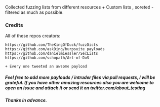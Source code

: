 
Collected fuzzing lists from different resources + Custom lists , soreted - filtered as much as possible.


### Credits


All of these repos creators: 

```
https://github.com/TheKingOfDuck/fuzzDicts
https://github.com/askDing/burpsuite_payloads
https://github.com/danielmiessler/SecLists
https://github.com/schopath/Art-of-DoS

+ Every one tweeted an awsome payload
```



##### Feel free to add more payloads / intruder files via pull requests, I will be grateful. If you have other amazing resources also you are welcome to open an issue and attach it or send it on twitter.com/about_testing
##### Thanks in advance.

